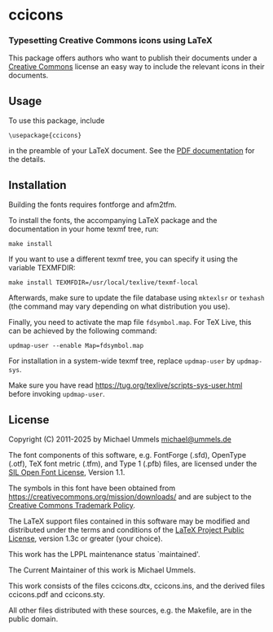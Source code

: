# ccicons
### Typesetting Creative Commons icons using LaTeX

This package offers authors who want to publish their documents under
a [Creative Commons](https://creativecommons.org) license an easy way to
include the relevant icons in their documents.

## Usage

To use this package, include

    \usepackage{ccicons}

in the preamble of your LaTeX document. See the
[PDF documentation](ccicons.pdf) for the details.

## Installation

Building the fonts requires fontforge and afm2tfm.

To install the fonts, the accompanying LaTeX package and the documentation in
your home texmf tree, run:

    make install

If you want to use a different texmf tree, you can specify it using the
variable TEXMFDIR:

    make install TEXMFDIR=/usr/local/texlive/texmf-local

Afterwards, make sure to update the file database using `mktexlsr` or
`texhash` (the command may vary depending on what distribution you use).

Finally, you need to activate the map file `fdsymbol.map`. For TeX Live, this
can be achieved by the following command:

    updmap-user --enable Map=fdsymbol.map

For installation in a system-wide texmf tree, replace `updmap-user` by
`updmap-sys`.

Make sure you have read https://tug.org/texlive/scripts-sys-user.html before
invoking `updmap-user`.

## License

Copyright (C) 2011-2025 by Michael Ummels <michael@ummels.de>

The font components of this software, e.g. FontForge (.sfd), OpenType (.otf),
TeX font metric (.tfm), and Type 1 (.pfb) files, are licensed under the
[SIL Open Font License](https://openfontlicense.org), Version 1.1.

The symbols in this font have been obtained from
<https://creativecommons.org/mission/downloads/>
and are subject to the
[Creative Commons Trademark Policy](https://creativecommons.org/policies/).

The LaTeX support files contained in this software may be modified and
distributed under the terms and conditions of the
[LaTeX Project Public License](https://www.latex-project.org/lppl/),
version 1.3c or greater (your choice).

This work has the LPPL maintenance status `maintained'.

The Current Maintainer of this work is Michael Ummels.

This work consists of the files ccicons.dtx, ccicons.ins,
and the derived files ccicons.pdf and ccicons.sty.

All other files distributed with these sources, e.g. the Makefile,
are in the public domain.
